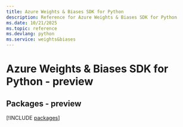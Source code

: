 ```yaml
---
title: Azure Weights & Biases SDK for Python
description: Reference for Azure Weights & Biases SDK for Python
ms.date: 10/21/2025
ms.topic: reference
ms.devlang: python
ms.service: weights&biases
---
```

# Azure Weights & Biases SDK for Python - preview
## Packages - preview
[!INCLUDE [packages](weights-&-biases-index.md)]